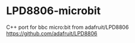 # LPD8806-microbit
C++ port for bbc micro:bit from adafruit/LPD8806
https://github.com/adafruit/LPD8806

